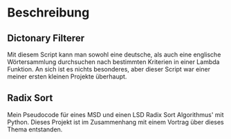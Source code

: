 # Beschreibung
## Dictonary Filterer
Mit diesem Script kann man sowohl eine deutsche, als auch eine englische Wörtersammlung durchsuchen nach bestimmten Kriterien
in einer Lambda Funktion. An sich ist es nichts besonderes, aber dieser Script war einer meiner ersten kleinen
Projekte überhaupt.

## Radix Sort
Mein Pseudocode für eines MSD und einen LSD Radix Sort Algorithmus' mit Python. Dieses Projekt ist im Zusammenhang mit einem Vortrag
über dieses Thema entstanden.
